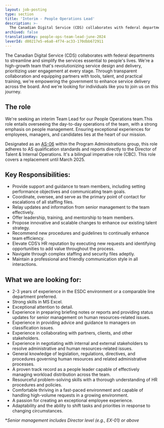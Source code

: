 ```yaml
---
layout: job-posting
type: section
title: 'Interim - People Operations Lead'
description: >-
  The Canadian Digital Service (CDS) collaborates with federal departments to streamline and simplify the services essential to people's lives. We're a high-growth team that's revolutionizing service design and delivery, prioritizing user engagement at every stage. Through transparent collaboration and equipping partners with tools, talent, and practical training, we're empowering the government to enhance service delivery across the board. And we're looking for individuals like you to join us on this journey.
archived: false
translationKey: people-ops-team-lead-june-2024
leverId: d00217e5-e6a8-4f74-ac33-170dbb672911
---
```


The Canadian Digital Service (CDS) collaborates with federal departments to streamline and simplify the services essential to people's lives. We're a high-growth team that's revolutionizing service design and delivery, prioritizing user engagement at every stage. Through transparent collaboration and equipping partners with tools, talent, and practical training, we're empowering the government to enhance service delivery across the board. And we're looking for individuals like you to join us on this journey.

## The role
We're seeking an interim Team Lead for our People Operations team.This role entails overseeing the day-to-day operations of the team, with a strong emphasis on people management. Ensuring exceptional experiences for employees, managers, and candidates lies at the heart of our mission.

Designated as an [AS-06](https://www.tbs-sct.gc.ca/agreements-conventions/view-visualiser-eng.aspx?id=15#toc24156224157) within the Program Administrations group, this role adheres to AS qualification standards and reports directly to the Director of Talent & Internal Operations. It's a bilingual imperative role (CBC). This role covers a replacement until March 2025. 

## Key Responsibilities:
- Provide support and guidance to team members, including setting performance objectives and communicating team goals.
- Coordinate, oversee, and serve as the primary point of contact for escalations of all staffing files.
- Relay updates and information from senior management to the team effectively.
- Offer leadership, training, and mentorship to team members.
- Propose innovative and scalable changes to enhance our existing talent strategy.
- Recommend new procedures and guidelines to continually enhance team efficiency.
- Elevate CDS’s HR reputation by executing new requests and identifying opportunities to add value throughout the process.
- Navigate through complex staffing and security files adeptly.
- Maintain a professional and friendly communication style in all interactions.

## What we are looking for: 
- 2-3 years of experience in the ESDC environment or a comparable line department preferred.
- Strong skills in MS Excel.
- Exceptional attention to detail.
- Experience in preparing briefing notes or reports and providing status updates for senior management on human resources-related issues.
- Experience in providing advice and guidance to managers on classification issues.
- Experience in collaborating with partners, clients, and other stakeholders.
- Experience in negotiating with internal and external stakeholders to resolve administrative and human resources-related issues.
- General knowledge of legislation, regulations, directives, and procedures governing human resources and related administrative processes.
- A proven track record as a people leader capable of effectively managing workload distribution across the team.
- Resourceful problem-solving skills with a thorough understanding of HR procedures and policies.
- Comfortable thriving in a fast-paced environment and capable of handling high-volume requests in a growing environment.
- A passion for creating an exceptional employee experience.
- Adaptability and the ability to shift tasks and priorities in response to changing circumstances.

**Senior management includes Director level (e.g., EX-01) or above*

